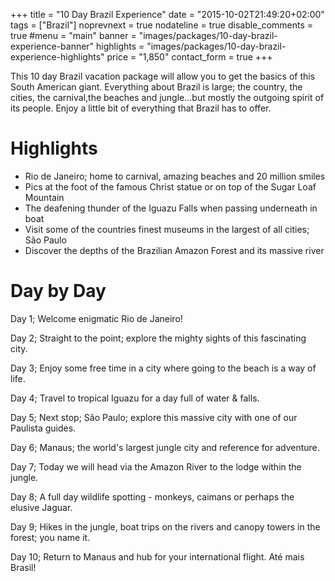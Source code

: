 +++
title = "10 Day Brazil Experience"
date = "2015-10-02T21:49:20+02:00"
tags = ["Brazil"]
noprevnext = true
nodateline = true
disable_comments = true
#menu = "main"
banner = "images/packages/10-day-brazil-experience-banner"
highlights = "images/packages/10-day-brazil-experience-highlights"
price = "1,850"
contact_form = true
+++

This 10 day Brazil vacation package will allow you to get the basics of this South American giant. Everything about Brazil is large; the country, the cities, the carnival,the beaches and jungle...but mostly the outgoing spirit of its people. Enjoy a little bit of everything that Brazil has to offer.

# Highlights

* Rio de Janeiro; home to carnival, amazing beaches and 20 million smiles
* Pics at the foot of the famous Christ statue or on top of the Sugar Loaf Mountain
* The deafening thunder of the Iguazu Falls when passing underneath in boat
* Visit some of the countries finest museums in the largest of all cities; São Paulo
* Discover the depths of the Brazilian Amazon Forest and its massive river

# Day by Day

Day 1; Welcome enigmatic Rio de Janeiro!

Day 2; Straight to the point; explore the mighty sights of this fascinating city.

Day 3; Enjoy some free time in a city where going to the beach is a way of life.

Day 4; Travel to tropical Iguazu for a day full of water & falls.

Day 5; Next stop; São Paulo; explore this massive city with one of our Paulista guides.

Day 6; Manaus; the world's largest jungle city and reference for adventure.

Day 7; Today we will head via the Amazon River to the lodge within the jungle.

Day 8; A full day wildlife spotting - monkeys, caimans or perhaps the elusive Jaguar.

Day 9; Hikes in the jungle, boat trips on the rivers and canopy towers in the forest; you name it.

Day 10; Return to Manaus and hub for your international flight. Até mais Brasil!
